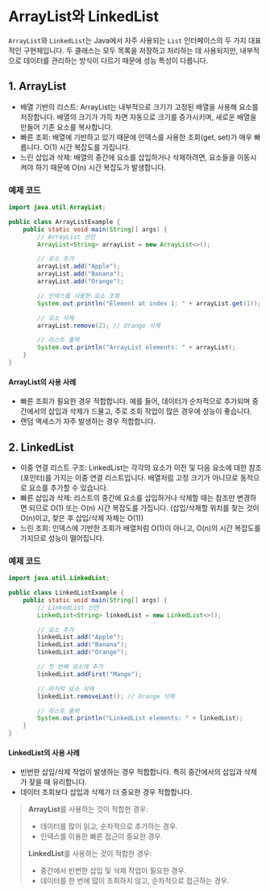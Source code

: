 # ArrayList와 LinkedList

`ArrayList`와 `LinkedList`는 Java에서 자주 사용되는 `List` 인터페이스의 두 가지 대표적인 구현체입니다. 두 클래스는 모두 목록을 저장하고 처리하는 데 사용되지만, 내부적으로 데이터를 관리하는 방식이 다르기 때문에 성능 특성이 다릅니다.

## 1. ArrayList

- 배열 기반의 리스트: ArrayList는 내부적으로 크기가 고정된 배열을 사용해 요소를 저장합니다. 배열의 크기가 가득 차면 자동으로 크기를 증가시키며, 새로운 배열을 만들어 기존 요소를 복사합니다.
- 빠른 조회: 배열에 기반하고 있기 때문에 인덱스를 사용한 조회(get, set)가 매우 빠릅니다. O(1) 시간 복잡도를 가집니다.
- 느린 삽입과 삭제: 배열의 중간에 요소를 삽입하거나 삭제하려면, 요소들을 이동시켜야 하기 때문에 O(n) 시간 복잡도가 발생합니다.

### 예제 코드

```java
import java.util.ArrayList;

public class ArrayListExample {
    public static void main(String[] args) {
        // ArrayList 선언
        ArrayList<String> arrayList = new ArrayList<>();

        // 요소 추가
        arrayList.add("Apple");
        arrayList.add("Banana");
        arrayList.add("Orange");

        // 인덱스를 사용한 요소 조회
        System.out.println("Element at index 1: " + arrayList.get(1)); // Banana

        // 요소 삭제
        arrayList.remove(2); // Orange 삭제

        // 리스트 출력
        System.out.println("ArrayList elements: " + arrayList);
    }
}
```

#### ArrayList의 사용 사례

- 빠른 조회가 필요한 경우 적합합니다. 예를 들어, 데이터가 순차적으로 추가되며 중간에서의 삽입과 삭제가 드물고, 주로 조회 작업이 많은 경우에 성능이 좋습니다.
- 랜덤 액세스가 자주 발생하는 경우 적합합니다.

## 2. LinkedList

- 이중 연결 리스트 구조: LinkedList는 각각의 요소가 이전 및 다음 요소에 대한 참조(포인터)를 가지는 이중 연결 리스트입니다. 배열처럼 고정 크기가 아니므로 동적으로 요소를 추가할 수 있습니다.
- 빠른 삽입과 삭제: 리스트의 중간에 요소를 삽입하거나 삭제할 때는 참조만 변경하면 되므로 O(1) 또는 O(n) 시간 복잡도를 가집니다. (삽입/삭제할 위치를 찾는 것이 O(n)이고, 찾은 후 삽입/삭제 자체는 O(1))
- 느린 조회: 인덱스에 기반한 조회가 배열처럼 O(1)이 아니고, O(n)의 시간 복잡도를 가지므로 성능이 떨어집니다.

### 예제 코드

```java
import java.util.LinkedList;

public class LinkedListExample {
    public static void main(String[] args) {
        // LinkedList 선언
        LinkedList<String> linkedList = new LinkedList<>();

        // 요소 추가
        linkedList.add("Apple");
        linkedList.add("Banana");
        linkedList.add("Orange");

        // 첫 번째 요소에 추가
        linkedList.addFirst("Mango");

        // 마지막 요소 삭제
        linkedList.removeLast(); // Orange 삭제

        // 리스트 출력
        System.out.println("LinkedList elements: " + linkedList);
    }
}
```

#### LinkedList의 사용 사례

- 빈번한 삽입/삭제 작업이 발생하는 경우 적합합니다. 특히 중간에서의 삽입과 삭제가 잦을 때 유리합니다.
- 데이터 조회보다 삽입과 삭제가 더 중요한 경우 적합합니다.

> **ArrayList**를 사용하는 것이 적합한 경우:
>
> - 데이터를 많이 읽고, 순차적으로 추가하는 경우.
> - 인덱스를 이용한 빠른 접근이 중요한 경우.
>
> **LinkedList**를 사용하는 것이 적합한 경우:
>
> - 중간에서 빈번한 삽입 및 삭제 작업이 필요한 경우.
> - 데이터를 한 번에 많이 조회하지 않고, 순차적으로 접근하는 경우.
